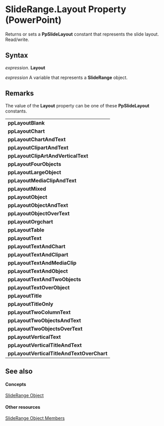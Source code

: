 
# SlideRange.Layout Property (PowerPoint)

Returns or sets a  **PpSlideLayout** constant that represents the slide layout. Read/write.


## Syntax

 _expression_. **Layout**

 _expression_ A variable that represents a **SlideRange** object.


## Remarks

The value of the  **Layout** property can be one of these **PpSlideLayout** constants.


||
|:-----|
|**ppLayoutBlank**|
|**ppLayoutChart**|
|**ppLayoutChartAndText**|
|**ppLayoutClipartAndText**|
|**ppLayoutClipArtAndVerticalText**|
|**ppLayoutFourObjects**|
|**ppLayoutLargeObject**|
|**ppLayoutMediaClipAndText**|
|**ppLayoutMixed**|
|**ppLayoutObject**|
|**ppLayoutObjectAndText**|
|**ppLayoutObjectOverText**|
|**ppLayoutOrgchart**|
|**ppLayoutTable**|
|**ppLayoutText**|
|**ppLayoutTextAndChart**|
|**ppLayoutTextAndClipart**|
|**ppLayoutTextAndMediaClip**|
|**ppLayoutTextAndObject**|
|**ppLayoutTextAndTwoObjects**|
|**ppLayoutTextOverObject**|
|**ppLayoutTitle**|
|**ppLayoutTitleOnly**|
|**ppLayoutTwoColumnText**|
|**ppLayoutTwoObjectsAndText**|
|**ppLayoutTwoObjectsOverText**|
|**ppLayoutVerticalText**|
|**ppLayoutVerticalTitleAndText**|
|**ppLayoutVerticalTitleAndTextOverChart**|

## See also


#### Concepts


[SlideRange Object](440ab59d-744a-209f-bf28-d0acd3a21e1a.md)
#### Other resources


[SlideRange Object Members](f819c56d-96d5-836d-0d1f-49e505696f34.md)
